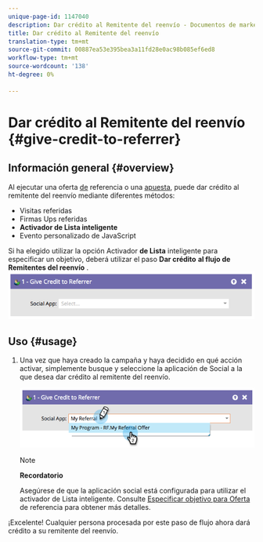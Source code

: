 ```yaml
---
unique-page-id: 1147040
description: Dar crédito al Remitente del reenvío - Documentos de marketing - Documentación del producto
title: Dar crédito al Remitente del reenvío
translation-type: tm+mt
source-git-commit: 00887ea53e395bea3a11fd28e0ac98b085ef6ed8
workflow-type: tm+mt
source-wordcount: '138'
ht-degree: 0%

---
```



# Dar crédito al Remitente del reenvío {#give-credit-to-referrer}

## Información general {#overview}

Al ejecutar una oferta [de](../../../../product-docs/demand-generation/social/referral-offers/create-a-referral-offer.md) referencia o una [apuesta](../../../../product-docs/demand-generation/social/sweepstakes/create-sweepstakes.md), puede dar crédito al remitente del reenvío mediante diferentes métodos:

* Visitas referidas
* Firmas Ups referidas
* **Activador de Lista inteligente**
* Evento personalizado de JavaScript

Si ha elegido utilizar la opción Activador **de Lista** inteligente para especificar un objetivo, deberá utilizar el paso **Dar crédito** **al flujo de Remitentes del reenvío** .   ![](assets/image2014-9-22-15-3a59-3a18.png)

## Uso {#usage}

1. Una vez que haya creado la campaña y haya decidido en qué acción activar, simplemente busque y seleccione la aplicación de Social a la que desea dar crédito al remitente del reenvío.

   ![](assets/image2014-9-22-15-3a59-3a39.png)

   >[!NOTE]
   >
   >**Recordatorio**
   >
   >
   >Asegúrese de que la aplicación social está configurada para utilizar el activador de Lista inteligente. Consulte [Especificar objetivo para Oferta](../../../../product-docs/demand-generation/social/referral-offers/specify-goal-for-referral-offer.md) de referencia para obtener más detalles.

¡Excelente! Cualquier persona procesada por este paso de flujo ahora dará crédito a su remitente del reenvío.